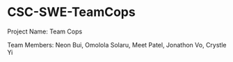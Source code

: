 # CSC-SWE-TeamCops
Project Name: Team Cops

Team Members: Neon Bui, Omolola Solaru, Meet Patel, Jonathon Vo, Crystle Yi
